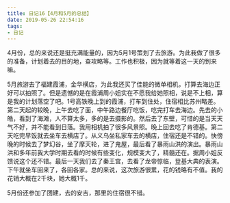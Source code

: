 ```yaml
---
title: 日记16【4月和5月的总结】
date: 2019-05-26 22:54:16
tags:
- 日记
---
```


4月份，总的来说还是挺充满能量的，因为5月1号策划了去旅游。为此我做了很多的准备，计划着去的目的地，查攻略等。工作也积极，因为就等着这一天的到来嘛。

5月旅游去了福建霞浦，金华横店，为此我还买了佳能的微单相机，打算去海边正好可以拍照了。但是遗憾的是在霞浦周小姐实在不愿我给她照相，说是不上相，算是我的计划落空了吧。1号高铁晚上到的霞浦，打车到住处，住宿相比苏州略差。第二天起的较晚，上午去吃了面，中午路边餐厅吃饭，吃完打车去海边。先去的小皓，看到了海滩，人不算太多，多的是去摄影的。然后去了东壁，可惜的是当天天气不好，并不能看到日落。我用相机拍了很多风景照。晚上回去吃了肯德基。第二天吃完早饭就去坐车去横店了。从义乌坐私家车去的横店，住宿还是不错的。快傍晚的时候去了梦幻谷，坐了摩天轮，进了鬼屋，最后看了暴雨山洪的演出。暴雨山洪和多年前我大学时期去看的时候有些变化，规模变大了，精髓还在。据周小姐反馈说这个还不错。最后一天我们去了秦王宫，去看了龙帝惊临，登基大典的表演。下午就坐车回来了，各回各家。总的来说，这次旅游很累，花的钱略有不值。我的花销大概在2千块，她大概1千。

5月份还参加了团建，去的安吉，那里的住宿很不错。
